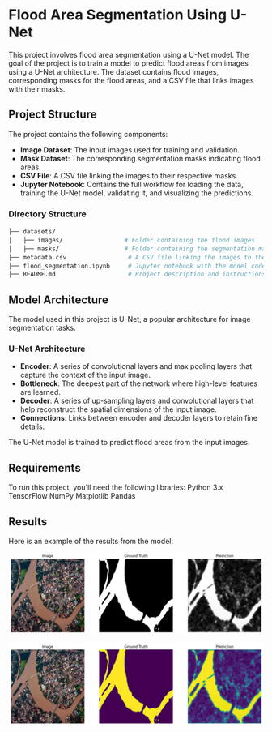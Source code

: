 # Flood Area Segmentation Using U-Net

This project involves flood area segmentation using a U-Net model. The goal of the project is to train a model to predict flood areas from images using a U-Net architecture. The dataset contains flood images, corresponding masks for the flood areas, and a CSV file that links images with their masks.

## Project Structure

The project contains the following components:

- **Image Dataset**: The input images used for training and validation.
- **Mask Dataset**: The corresponding segmentation masks indicating flood areas.
- **CSV File**: A CSV file linking the images to their respective masks.
- **Jupyter Notebook**: Contains the full workflow for loading the data, training the U-Net model, validating it, and visualizing the predictions.

### Directory Structure

```bash
├── datasets/
│   ├── images/                 # Folder containing the flood images
│   ├── masks/                  # Folder containing the segmentation masks
├── metadata.csv                 # A CSV file linking the images to their respective masks
├── flood_segmentation.ipynb     # Jupyter notebook with the model code
├── README.md                    # Project description and instructions
```
## Model Architecture

The model used in this project is U-Net, a popular architecture for image segmentation tasks.

### U-Net Architecture

- **Encoder**: A series of convolutional layers and max pooling layers that capture the context of the input image.
- **Bottleneck**: The deepest part of the network where high-level features are learned.
- **Decoder**: A series of up-sampling layers and convolutional layers that help reconstruct the spatial dimensions of the input image.
- **Connections**: Links between encoder and decoder layers to retain fine details.

The U-Net model is trained to predict flood areas from the input images.


## Requirements
To run this project, you'll need the following libraries:
Python 3.x
TensorFlow
NumPy
Matplotlib
Pandas

## Results

Here is an example of the results from the model:

![Model Results](Dataset/Predicted%20Mask%20BW.png)

![Model Results](Dataset/Predicted%20Mask%20Color.png)
